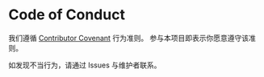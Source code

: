 # Code of Conduct

我们遵循 [Contributor Covenant](https://www.contributor-covenant.org/) 行为准则。
参与本项目即表示你愿意遵守该准则。

如发现不当行为，请通过 Issues 与维护者联系。
